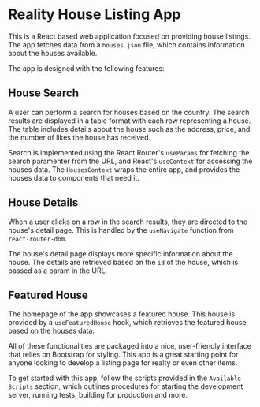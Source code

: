 # Reality House Listing App

This is a React based web application focused on providing house listings. The app fetches data from a `houses.json` file, which contains information about the houses available.

The app is designed with the following features:

## House Search
A user can perform a search for houses based on the country. The search results are displayed in a table format with each row representing a house. The table includes details about the house such as the address, price, and the number of likes the house has received.

Search is implemented using the React Router's `useParams` for fetching the search paramenter from the URL, and React's `useContext` for accessing the houses data. The `HousesContext` wraps the entire app, and provides the houses data to components that need it.

## House Details
When a user clicks on a row in the search results, they are directed to the house's detail page. This is handled by the `useNavigate` function from `react-router-dom`.

The house's detail page displays more specific information about the house. The details are retrieved based on the `id` of the house, which is passed as a param in the URL.

## Featured House
The homepage of the app showcases a featured house. This house is provided by a `useFeaturedHouse` hook, which retrieves the featured house based on the houses data.

All of these functionalities are packaged into a nice, user-friendly interface that relies on Bootstrap for styling. This app is a great starting point for anyone looking to develop a listing page for realty or even other items.

To get started with this app, follow the scripts provided in the `Available Scripts` section, which outlines procedures for starting the development server, running tests, building for production and more.